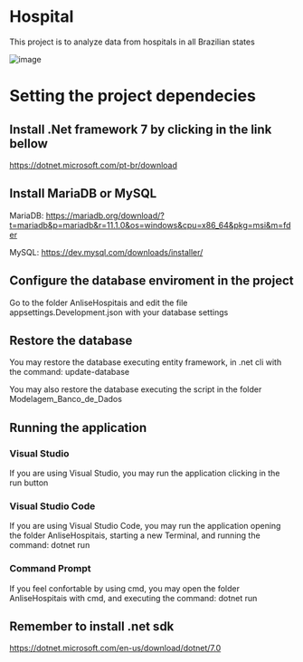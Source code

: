 
# Hospital
This project is to analyze data from hospitals in all Brazilian states

![image](https://user-images.githubusercontent.com/51061090/236844959-1f5bb422-3c66-468b-85aa-9fd7477e43ce.png)

# Setting the project dependecies

## Install .Net framework 7 by clicking in the link bellow
https://dotnet.microsoft.com/pt-br/download

## Install MariaDB or MySQL
MariaDB: https://mariadb.org/download/?t=mariadb&p=mariadb&r=11.1.0&os=windows&cpu=x86_64&pkg=msi&m=fder

MySQL: https://dev.mysql.com/downloads/installer/

## Configure the database enviroment in the project
Go to the folder AnliseHospitais and edit the file appsettings.Development.json with your database settings

## Restore the database
You may restore the database executing entity framework, in .net cli with the command: update-database

You may also restore the database executing the script in the folder Modelagem_Banco_de_Dados

## Running the application

### Visual Studio
If you are using Visual Studio, you may run the application clicking in the run button

### Visual Studio Code
If you are using Visual Studio Code, you may run the application opening the folder AnliseHospitais, starting a new Terminal, and running the command: dotnet run

### Command Prompt
If you feel confortable by using cmd, you may open the folder AnliseHospitais with cmd, and executing the command: dotnet run

## Remember to install .net sdk
https://dotnet.microsoft.com/en-us/download/dotnet/7.0



